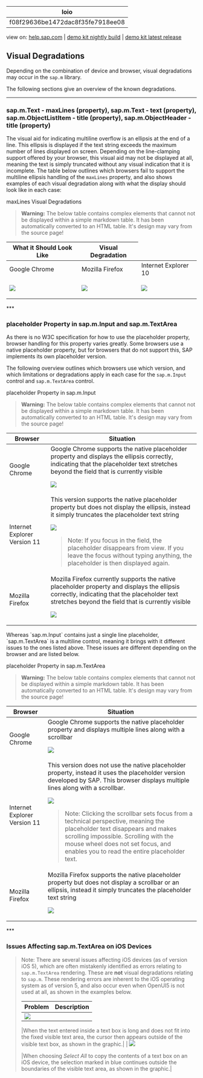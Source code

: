 | loio |
| -----|
| f08f29636be1472dac8f35fe7918ee08 |

<div id="loio">

view on: [help.sap.com](https://help.sap.com/viewer/DRAFT/3237636b137e43519a20ad5513c49ccb/latest/en-US/f08f29636be1472dac8f35fe7918ee08.html) | [demo kit nightly build](https://openui5nightly.hana.ondemand.com/#/topic/f08f29636be1472dac8f35fe7918ee08) | [demo kit latest release](https://openui5.hana.ondemand.com/#/topic/f08f29636be1472dac8f35fe7918ee08)</div>
<!-- loiof08f29636be1472dac8f35fe7918ee08 -->

## Visual Degradations

Depending on the combination of device and browser, visual degradations may occur in the `sap.m` library.

The following sections give an overview of the known degradations.

***

### sap.m.Text - maxLines \(property\), sap.m.Text - text \(property\), sap.m.ObjectListItem - title \(property\), sap.m.ObjectHeader - title \(property\)

The visual aid for indicating multiline overflow is an ellipsis at the end of a line. This ellipsis is displayed if the text string exceeds the maximum number of lines displayed on screen. Depending on the line-clamping support offered by your browser, this visual aid may not be displayed at all, meaning the text is simply truncated without any visual indication that it is incomplete. The table below outlines which browsers fail to support the multiline ellipsis handling of the `maxLines` property, and also shows examples of each visual degradation along with what the display should look like in each case:

maxLines Visual Degradations<a name="loiof08f29636be1472dac8f35fe7918ee08__table_db3_rnj_cp"/>

 > **Warning:** The below table contains complex elements that cannot not be displayed within a simple markdown table. It has been automatically converted to an HTML table. It's design may vary from the source page!

<table>
	<thead>
		<tr>
			<th>What it Should Look Like</th>
			<th>Visual Degradation</th>
		</tr>
	</thead>
	<tbody>
		<tr>
			<td>Google Chrome</td>
			<td>Mozilla Firefox</td>
			<td>Internet Explorer 10</td>
		</tr>
		<tr>
			<td>  

![](loio811e9b66afdd429383f5e7486b74b2f1_LowRes.png) 
			</td>
			<td>  

![](loio367464c5a12f4165b20f609d3481dee3_LowRes.png) 
			</td>
			<td>  

![](loiod6f168b8cc5d44a8b864b5f98b7cacb0_LowRes.png) 
			</td>
		</tr>
	</tbody>
</table>
***

### placeholder Property in sap.m.Input and sap.m.TextArea

As there is no W3C specification for how to use the placeholder property, browser handling for this property varies greatly. Some browsers use a native placeholder property, but for browsers that do not support this, SAP implements its own placeholder version.

The following overview outlines which browsers use which version, and which limitations or degradations apply in each case for the `sap.m.Input` control and `sap.m.TextArea` control.

placeholder Property in sap.m.Input<a name="loiof08f29636be1472dac8f35fe7918ee08__table_b3z_qkn_pp"/>

 > **Warning:** The below table contains complex elements that cannot not be displayed within a simple markdown table. It has been automatically converted to an HTML table. It's design may vary from the source page!

<table>
	<thead>
		<tr>
			<th>Browser</th>
			<th>Situation</th>
		</tr>
	</thead>
	<tbody>
		<tr>
			<td>Google Chrome</td>
			<td>Google Chrome supports the native placeholder property and displays the ellipsis correctly, indicating that the placeholder text stretches beyond the field that is currently visible 

![](loio1bd3295dab484345b893cba60f1c9d0e_LowRes.png) 
			</td>
		</tr>
		<tr>
			<td>Internet Explorer Version 11</td>
			<td>This version supports the native placeholder property but does not display the ellipsis, instead it simply truncates the placeholder text string 

![](loiobf2a3e65379d44fab92f0812862df1a8_LowRes.png) 
 > Note:
 > If you focus in the field, the placeholder disappears from view. If you leave the focus without typing anything, the placeholder is then displayed again.
			</td>
		</tr>
		<tr>
			<td>Mozilla Firefox</td>
			<td>Mozilla Firefox currently supports the native placeholder property and displays the ellipsis correctly, indicating that the placeholder text stretches beyond the field that is currently visible 

![](loio6fe4bc004f6e4d1fb387c5f7b5836cfd_LowRes.png) 
			</td>
		</tr>
	</tbody>
</table>
Whereas `sap.m.Input` contains just a single line placeholder, `sap.m.TextArea` is a multiline control, meaning it brings with it different issues to the ones listed above. These issues are different depending on the browser and are listed below.

placeholder Property in sap.m.TextArea<a name="loiof08f29636be1472dac8f35fe7918ee08__table_jhl_ykn_pp"/>

 > **Warning:** The below table contains complex elements that cannot not be displayed within a simple markdown table. It has been automatically converted to an HTML table. It's design may vary from the source page!

<table>
	<thead>
		<tr>
			<th>Browser</th>
			<th>Situation</th>
		</tr>
	</thead>
	<tbody>
		<tr>
			<td>Google Chrome</td>
			<td>Google Chrome supports the native placeholder property and displays multiple lines along with a scrollbar 

![](loiof4a1a89df08f4634b70163f18dd33c55_LowRes.png) 
			</td>
		</tr>
		<tr>
			<td>Internet Explorer Version 11</td>
			<td>This version does not use the native placeholder property, instead it uses the placeholder version developed by SAP. This browser displays multiple lines along with a scrollbar. 

![](loioe5b44ac2447145f9ac2ee6181b929679_LowRes.png) 
 > Note:
 > Clicking the scrollbar sets focus from a technical perspective, meaning the placeholder text disappears and makes scrolling impossible. Scrolling with the mouse wheel does not set focus, and enables you to read the entire placeholder text.
			</td>
		</tr>
		<tr>
			<td>Mozilla Firefox</td>
			<td>Mozilla Firefox supports the native placeholder property but does not display a scrollbar or an ellipsis, instead it simply truncates the placeholder text string 

![](loioc8b3985181a4450fb1252f4f81a25af2_LowRes.png) 
			</td>
		</tr>
	</tbody>
</table>
***

### Issues Affecting sap.m.TextArea on iOS Devices

> Note:
> There are several issues affecting iOS devices \(as of version iOS 5\), which are often mistakenly identified as errors relating to `sap.m.TextArea` rendering. These are **not** visual degradations relating to `sap.m`. These rendering errors are inherent to the iOS operating system as of version 5, and also occur even when OpenUI5 is not used at all, as shown in the examples below.
> 
> |Problem|Description|
> |-------|-----------|
> |  ![](loio0dbed89c0b074d8fa6e6e35aa903375e_LowRes.png) 
> 
>  |When the text entered inside a text box is long and does not fit into the fixed visible text area, the cursor then appears outside of the visible text box, as shown in the graphic.|
> |  ![](loio15435c46aa41495581ac02ab893cc28a_LowRes.png) 
> 
>  |When choosing *Select All* to copy the contents of a text box on an iOS device, the selection marked in blue continues outside the boundaries of the visible text area, as shown in the graphic.|
> 
> 

